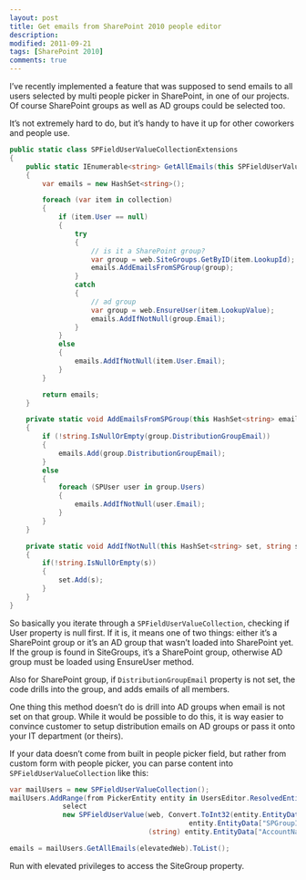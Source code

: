 ```yaml
---
layout: post
title: Get emails from SharePoint 2010 people editor
description:
modified: 2011-09-21
tags: [SharePoint 2010]
comments: true
---
```

I’ve recently implemented a feature that was supposed to send emails to
all users selected by multi people picker in SharePoint, in one of our
projects. Of course SharePoint groups as well as AD groups could be
selected too.

It’s not extremely hard to do, but it’s handy to have it up for other
coworkers and people use.

```csharp
public static class SPFieldUserValueCollectionExtensions
{
    public static IEnumerable<string> GetAllEmails(this SPFieldUserValueCollection collection, SPWeb web)
    {
        var emails = new HashSet<string>();

        foreach (var item in collection)
        {
            if (item.User == null)
            {
                try
                {
                    // is it a SharePoint group?
                    var group = web.SiteGroups.GetByID(item.LookupId);
                    emails.AddEmailsFromSPGroup(group);
                }
                catch
                {
                    // ad group
                    var group = web.EnsureUser(item.LookupValue);
                    emails.AddIfNotNull(group.Email);
                }
            }
            else
            {
                emails.AddIfNotNull(item.User.Email);
            }
        }

        return emails;
    }

    private static void AddEmailsFromSPGroup(this HashSet<string> emails, SPGroup group)
    {
        if (!string.IsNullOrEmpty(group.DistributionGroupEmail))
        {
            emails.Add(group.DistributionGroupEmail);
        }
        else
        {
            foreach (SPUser user in group.Users)
            {
                emails.AddIfNotNull(user.Email);
            }
        }
    }

    private static void AddIfNotNull(this HashSet<string> set, string s)
    {
        if(!string.IsNullOrEmpty(s))
        {
            set.Add(s);
        }
    }
}
```

So basically you iterate through a `SPFieldUserValueCollection`, checking
if User property is null first. If it is, it means one of two things:
either it’s a SharePoint group or it’s an AD group that wasn’t loaded
into SharePoint yet. If the group is found in SiteGroups, it’s a
SharePoint group, otherwise AD group must be loaded using EnsureUser
method.

Also for SharePoint group, if `DistributionGroupEmail` property is not
set, the code drills into the group, and adds emails of all members.

One thing this method doesn’t do is drill into AD groups when email is
not set on that group. While it would be possible to do this, it is way
easier to convince customer to setup distribution emails on AD groups or
pass it onto your IT department (or theirs).

If your data doesn’t come from built in people picker field, but rather
from custom form with people picker, you can parse content into
`SPFieldUserValueCollection` like this:

```csharp
var mailUsers = new SPFieldUserValueCollection();
mailUsers.AddRange(from PickerEntity entity in UsersEditor.ResolvedEntities
             select
             new SPFieldUserValue(web, Convert.ToInt32(entity.EntityData["SPUserID"] ??
                                            entity.EntityData["SPGroupID"]),
                                  (string) entity.EntityData["AccountName"]));

emails = mailUsers.GetAllEmails(elevatedWeb).ToList();
```

Run with elevated privileges to access the SiteGroup property.
